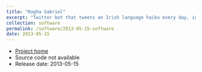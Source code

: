 ```yaml
---
title: "Rogha Gabriel"
excerpt: "Twitter bot that tweets an Irish language haiku every day, in collaboration with Aonghus Ó hAlmhain and Gabriel Rosenstock"
collection: software
permalink: /software/2013-05-15-software
date: 2013-05-15
---
```


* [Project home](https://twitter.com/RoghaGabriel)
* Source code not available
* Release date: 2013-05-15
